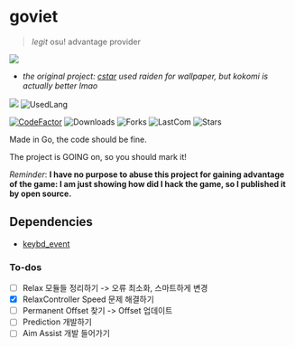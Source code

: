 # goviet
> *legit* osu! advantage provider

<img src="https://c4.wallpaperflare.com/wallpaper/246/472/917/genshin-impact-artwork-anime-girls-sangonomiya-kokomi-genshin-impact-pink-hair-hd-wallpaper-preview.jpg">

+ *the original project: [cstar](https://github.com/NeoMaster831/cstar) used raiden for wallpaper, but kokomi is actually better lmao*

<img src="https://img.shields.io/badge/go-%2300ADD8.svg?style=for-the-badge&logo=go&logoColor=white" />   ![UsedLang](https://img.shields.io/github/languages/top/NeoMaster831/goviet)   

[![CodeFactor](https://www.codefactor.io/repository/github/neomaster831/goviet/badge/main)](https://www.codefactor.io/repository/github/neomaster831/goviet/overview/main)
![Downloads](https://img.shields.io/github/downloads/NeoMaster831/goviet/total)
![Forks](https://img.shields.io/github/forks/NeoMaster831/goviet)
![LastCom](https://img.shields.io/github/last-commit/NeoMaster831/goviet/main)
![Stars](https://img.shields.io/github/stars/NeoMaster831/goviet)

Made in Go, the code should be fine.

The project is GOING on, so you should mark it!

*Reminder*: **I have no purpose to abuse this project for gaining advantage of the game: I am just showing how did I hack the game, so I published it by open source.**

## Dependencies

+ [keybd_event](https://github.com/micmonay/keybd_event)

### To-dos

- [ ] Relax 모듈들 정리하기 -> 오류 최소화, 스마트하게 변경
- [X] RelaxController Speed 문제 해결하기
- [ ] Permanent Offset 찾기 -> Offset 업데이트
- [ ] Prediction 개발하기
- [ ] Aim Assist 개발 들어가기

